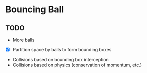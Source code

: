 # Bouncing Ball

## TODO
- More balls
- [x] Partition space by balls to form bounding boxes
- Collisions based on bounding box interception
- Collisions based on physics (conservation of momentum, etc.)